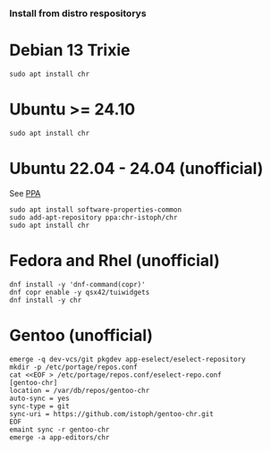 ### Install from distro respositorys

# Debian 13 Trixie
```
sudo apt install chr
```

# Ubuntu >= 24.10
```
sudo apt install chr
```

# Ubuntu 22.04 - 24.04 (unofficial)

See [PPA](https://launchpad.net/~chr-istoph/+archive/ubuntu/chr)

```
sudo apt install software-properties-common
sudo add-apt-repository ppa:chr-istoph/chr
sudo apt install chr
```


# Fedora and Rhel (unofficial)
```
dnf install -y 'dnf-command(copr)'
dnf copr enable -y qsx42/tuiwidgets
dnf install -y chr
```

# Gentoo (unofficial)
```
emerge -q dev-vcs/git pkgdev app-eselect/eselect-repository
mkdir -p /etc/portage/repos.conf
cat <<EOF > /etc/portage/repos.conf/eselect-repo.conf
[gentoo-chr]
location = /var/db/repos/gentoo-chr
auto-sync = yes
sync-type = git
sync-uri = https://github.com/istoph/gentoo-chr.git
EOF
emaint sync -r gentoo-chr
emerge -a app-editors/chr
```


